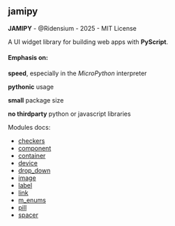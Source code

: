 ## jamipy
**JAMIPY** - @Ridensium - 2025 - MIT License

A UI widget library for building web apps with **PyScript**.

#### Emphasis on:

**speed**, especially in the *MicroPython* interpreter

**pythonic** usage

**small** package size

**no thirdparty** python or javascript libraries


Modules docs:


- [checkers](checkers.md)
- [component](component.md)
- [container](container.md)
- [device](device.md)
- [drop_down](drop_down.md)
- [image](image.md)
- [label](label.md)
- [link](link.md)
- [m_enums](m_enums.md)
- [pill](pill.md)
- [spacer](spacer.md)
